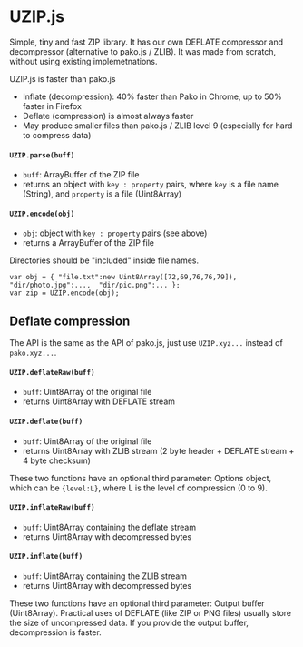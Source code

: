 # UZIP.js

Simple, tiny and fast ZIP library. It has our own DEFLATE compressor and decompressor (alternative to pako.js / ZLIB). It was made from scratch, without using existing implemetnations.

UZIP.js is faster than pako.js
- Inflate (decompression): 40% faster than Pako in Chrome, up to 50% faster in Firefox
- Deflate (compression) is almost always faster
- May produce smaller files than pako.js / ZLIB level 9 (especially for hard to compress data)

#### `UZIP.parse(buff)`
* `buff`: ArrayBuffer of the ZIP file
* returns an object with `key : property` pairs, where `key` is a file name (String), and `property` is a file (Uint8Array)

#### `UZIP.encode(obj)`
* `obj`: object with `key : property` pairs (see above)
* returns a ArrayBuffer of the ZIP file

Directories should be "included" inside file names.

    var obj = { "file.txt":new Uint8Array([72,69,76,76,79]),  "dir/photo.jpg":...,  "dir/pic.png":... };       
    var zip = UZIP.encode(obj);

## Deflate compression

The API is the same as the API of pako.js, just use `UZIP.xyz...` instead of `pako.xyz...`.

#### `UZIP.deflateRaw(buff)`
* `buff`: Uint8Array of the original file
* returns Uint8Array with DEFLATE stream

#### `UZIP.deflate(buff)`
* `buff`: Uint8Array of the original file
* returns Uint8Array with ZLIB stream  (2 byte header + DEFLATE stream + 4 byte checksum)

These two functions have an optional third parameter: Options object,
which can be `{level:L}`, where L is the level of compression (0 to 9).

#### `UZIP.inflateRaw(buff)`
* `buff`: Uint8Array containing the deflate stream
* returns Uint8Array with decompressed bytes

#### `UZIP.inflate(buff)`
* `buff`: Uint8Array containing the ZLIB stream
* returns Uint8Array with decompressed bytes

These two functions have an optional third parameter: Output buffer (Uint8Array). 
Practical uses of DEFLATE (like ZIP or PNG files) usually store the size of uncompressed data.
If you provide the output buffer, decompression is faster.


